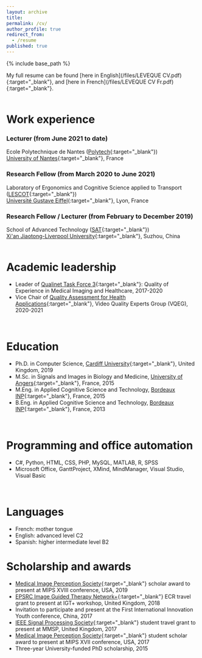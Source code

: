 ```yaml
---
layout: archive
title:
permalink: /cv/
author_profile: true
redirect_from:
  - /resume
published: true
---
```

{% include base_path %}

My full resume can be found [here in English](/files/LEVEQUE CV.pdf){:target="_blank"}, and [here in French](/files/LEVEQUE CV Fr.pdf){:target="_blank"}. <br />
<br />

Work experience
======
### Lecturer (from June 2021 to date) <br />
Ecole Polytechnique de Nantes ([Polytech](https://polytech.univ-nantes.fr/en){:target="_blank"}) <br />
[University of Nantes](https://english.univ-nantes.fr/){:target="_blank"}, France

### Research Fellow (from March 2020 to June 2021) <br />
Laboratory of Ergonomics and Cognitive Science applied to Transport ([LESCOT](https://lescot.univ-gustave-eiffel.fr/){:target="_blank"}) <br />
[Université Gustave Eiffel](https://www.univ-gustave-eiffel.fr/en/){:target="_blank"}, Lyon, France

### Research Fellow / Lecturer (from February to December 2019) <br />
School of Advanced Technology ([SAT](https://www.xjtlu.edu.cn/en/study/departments/school-of-advanced-technology/){:target="_blank"}) <br />
[Xi'an Jiaotong-Liverpool University](https://www.xjtlu.edu.cn/en/){:target="_blank"}, Suzhou, China  
<br />

Academic leadership
======
* Leader of [Qualinet Task Force 3](http://www.qualinet.eu/index.php?option=com_content&view=article&id=46&Itemid=53){:target="_blank"}: Quality of Experience in Medical Imaging and Healthcare, 2017-2020
* Vice Chair of [Quality Assessment for Health Applications](https://www.its.bldrdoc.gov/vqeg/projects/quality-assessment-for-health-applications-qah.aspx){:target="_blank"}, Video Quality Experts Group (VQEG), 2020-2021
<br />

Education
======
* Ph.D. in Computer Science, [Cardiff University](https://www.cardiff.ac.uk/){:target="_blank"}, United Kingdom, 2019
* M.Sc. in Signals and Images in Biology and Medicine, [University of Angers](https://www.univ-angers.fr/en/){:target="_blank"}, France, 2015
* M.Eng. in Applied Cognitive Science and Technology, [Bordeaux INP](https://ensc.bordeaux-inp.fr/fr){:target="_blank"}, France, 2015
* B.Eng. in Applied Cognitive Science and Technology, [Bordeaux INP](https://ensc.bordeaux-inp.fr/fr){:target="_blank"}, France, 2013
<br />

Programming and office automation
======
* C#, Python, HTML, CSS, PHP, MySQL, MATLAB, R, SPSS
* Microsoft Office, GanttProject, XMind, MindManager, Visual Studio, Visual Basic
<br />

Languages
======
* French: mother tongue
* English: advanced level C2
* Spanish: higher intermediate level B2

Scholarship and awards
=====
*	[Medical Image Perception Society](http://mips.synchrosystems.com/){:target="_blank"} scholar award to present at MIPS XVIII conference, USA, 2019
*	[EPSRC Image Guided Therapy Network+](https://gtr.ukri.org/projects?ref=EP%2FN027078%2F1){:target="_blank"} ECR travel grant to present at IGT+ workshop, United Kingdom, 2018
*	Invitation to participate and present at the First International Innovation Youth conference, China, 2017
*	[IEEE Signal Processing Society](https://signalprocessingsociety.org/){:target="_blank"} student travel grant to present at MMSP, United Kingdom, 2017
*	[Medical Image Perception Society](http://mips.synchrosystems.com/){:target="_blank"} student scholar award to present at MIPS XVII conference, USA, 2017
*	Three-year University-funded PhD scholarship, 2015
